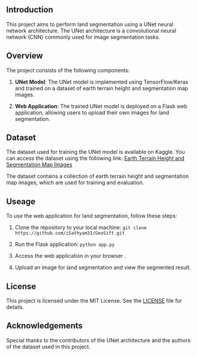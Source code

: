 ## Introduction

This project aims to perform land segmentation using a UNet neural network architecture. The UNet architecture is a convolutional neural network (CNN) commonly used for image segmentation tasks.

## Overview

The project consists of the following components:

1. **UNet Model**: The UNet model is implemented using TensorFlow/Keras and trained on a dataset of earth terrain height and segmentation map images.

2. **Web Application**: The trained UNet model is deployed on a Flask web application, allowing users to upload their own images for land segmentation.

## Dataset

The dataset used for training the UNet model is available on Kaggle. You can access the dataset using the following link: [Earth Terrain Height and Segmentation Map Images](https://www.kaggle.com/datasets/tpapp157/earth-terrain-height-and-segmentation-map-images)

The dataset contains a collection of earth terrain height and segmentation map images, which are used for training and evaluation.

## Useage

To use the web application for land segmentation, follow these steps:

1. Clone the repository to your local machine:
   ```git clone https://github.com/iSathyam31/GeoSift.git```

2. Run the Flask application:
   ```python app.py```   

3. Access the web application in your browser .

4. Upload an image for land segmentation and view the segmented result.   

## License

This project is licensed under the MIT License. See the [LICENSE](LICENSE) file for details.

## Acknowledgements

Special thanks to the contributors of the UNet architecture and the authors of the dataset used in this project.
